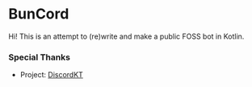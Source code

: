 # BunCord

Hi! This is an attempt to (re)write and make a public FOSS bot in Kotlin.

### Special Thanks
- Project: [DiscordKT](https://github.com/DiscordKt/DiscordKt/tree/main)
